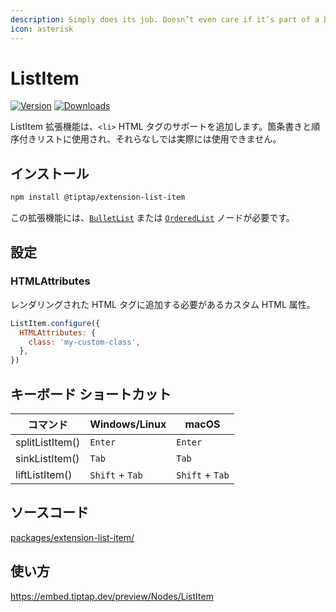 ```yaml
---
description: Simply does its job. Doesn’t even care if it’s part of a bullet list or an ordered list.
icon: asterisk
---
```


# ListItem
[![Version](https://img.shields.io/npm/v/@tiptap/extension-list-item.svg?label=version)](https://www.npmjs.com/package/@tiptap/extension-list-item)
[![Downloads](https://img.shields.io/npm/dm/@tiptap/extension-list-item.svg)](https://npmcharts.com/compare/@tiptap/extension-list-item?minimal=true)

<!-- The ListItem extension adds support for the `<li>` HTML tag. It’s used for bullet lists and ordered lists and can’t really be used without them. -->

ListItem 拡張機能は、`<li>` HTML タグのサポートを追加します。箇条書きと順序付きリストに使用され、それらなしでは実際には使用できません。

## インストール
```bash
npm install @tiptap/extension-list-item
```

<!-- This extension requires the [`BulletList`](/api/nodes/bullet-list) or [`OrderedList`](/api/nodes/ordered-list) node. -->

この拡張機能には、[`BulletList`](/api/nodes/bullet-list) または [`OrderedList`](/api/nodes/ordered-list) ノードが必要です。

## 設定

### HTMLAttributes
<!-- Custom HTML attributes that should be added to the rendered HTML tag. -->

レンダリングされた HTML タグに追加する必要があるカスタム HTML 属性。

```js
ListItem.configure({
  HTMLAttributes: {
    class: 'my-custom-class',
  },
})
```

## キーボード ショートカット
| コマンド         | Windows/Linux      | macOS              |
| --------------- | ------------------ | ------------------ |
| splitListItem() | `Enter`            | `Enter`            |
| sinkListItem()  | `Tab`              | `Tab`              |
| liftListItem()  | `Shift` + `Tab` | `Shift` + `Tab` |

## ソースコード
[packages/extension-list-item/](https://github.com/ueberdosis/tiptap/blob/main/packages/extension-list-item/)

## 使い方
https://embed.tiptap.dev/preview/Nodes/ListItem
